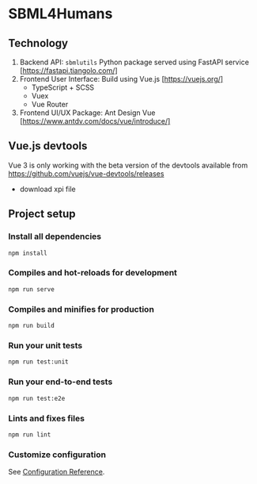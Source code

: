 # SBML4Humans

## Technology
1. Backend API: ```sbmlutils``` Python package served using FastAPI service [https://fastapi.tiangolo.com/]
2. Frontend User Interface: Build using Vue.js [https://vuejs.org/]
    - TypeScript + SCSS
    - Vuex
    - Vue Router
3. Frontend UI/UX Package: Ant Design Vue [https://www.antdv.com/docs/vue/introduce/]

## Vue.js devtools
Vue 3 is only working with the beta version of the devtools available from
https://github.com/vuejs/vue-devtools/releases

- download xpi file

## Project setup

### Install all dependencies
```
npm install
```

### Compiles and hot-reloads for development
```
npm run serve
```

### Compiles and minifies for production
```
npm run build
```

### Run your unit tests
```
npm run test:unit
```

### Run your end-to-end tests
```
npm run test:e2e
```

### Lints and fixes files
```
npm run lint
```

### Customize configuration
See [Configuration Reference](https://cli.vuejs.org/config/).

